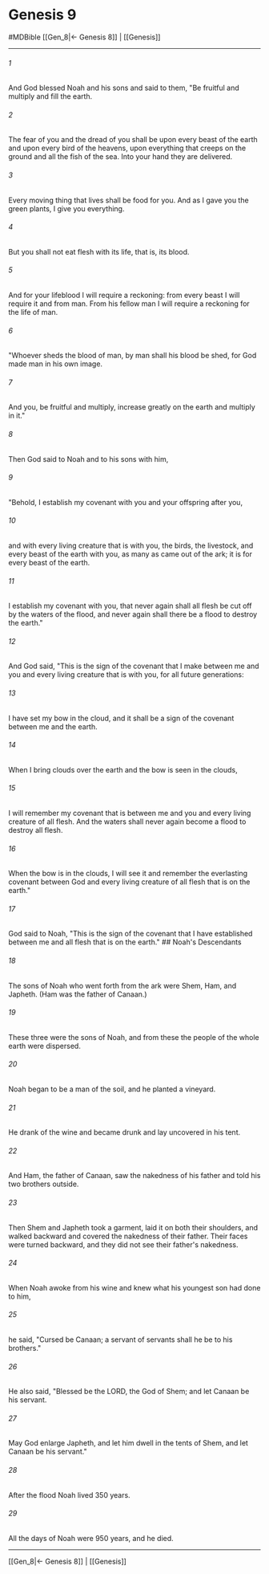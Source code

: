 # Genesis 9
#MDBible
[[Gen_8|← Genesis 8]] | [[Genesis]]

***

###### 1 
And God blessed Noah and his sons and said to them, "Be fruitful and multiply and fill the earth. 

###### 2 
The fear of you and the dread of you shall be upon every beast of the earth and upon every bird of the heavens, upon everything that creeps on the ground and all the fish of the sea. Into your hand they are delivered. 

###### 3 
Every moving thing that lives shall be food for you. And as I gave you the green plants, I give you everything. 

###### 4 
But you shall not eat flesh with its life, that is, its blood. 

###### 5 
And for your lifeblood I will require a reckoning: from every beast I will require it and from man. From his fellow man I will require a reckoning for the life of man. 

###### 6 
"Whoever sheds the blood of man, by man shall his blood be shed, for God made man in his own image. 

###### 7 
And you, be fruitful and multiply, increase greatly on the earth and multiply in it." 

###### 8 
Then God said to Noah and to his sons with him, 

###### 9 
"Behold, I establish my covenant with you and your offspring after you, 

###### 10 
and with every living creature that is with you, the birds, the livestock, and every beast of the earth with you, as many as came out of the ark; it is for every beast of the earth. 

###### 11 
I establish my covenant with you, that never again shall all flesh be cut off by the waters of the flood, and never again shall there be a flood to destroy the earth." 

###### 12 
And God said, "This is the sign of the covenant that I make between me and you and every living creature that is with you, for all future generations: 

###### 13 
I have set my bow in the cloud, and it shall be a sign of the covenant between me and the earth. 

###### 14 
When I bring clouds over the earth and the bow is seen in the clouds, 

###### 15 
I will remember my covenant that is between me and you and every living creature of all flesh. And the waters shall never again become a flood to destroy all flesh. 

###### 16 
When the bow is in the clouds, I will see it and remember the everlasting covenant between God and every living creature of all flesh that is on the earth." 

###### 17 
God said to Noah, "This is the sign of the covenant that I have established between me and all flesh that is on the earth." ## Noah's Descendants 

###### 18 
The sons of Noah who went forth from the ark were Shem, Ham, and Japheth. (Ham was the father of Canaan.) 

###### 19 
These three were the sons of Noah, and from these the people of the whole earth were dispersed. 

###### 20 
Noah began to be a man of the soil, and he planted a vineyard. 

###### 21 
He drank of the wine and became drunk and lay uncovered in his tent. 

###### 22 
And Ham, the father of Canaan, saw the nakedness of his father and told his two brothers outside. 

###### 23 
Then Shem and Japheth took a garment, laid it on both their shoulders, and walked backward and covered the nakedness of their father. Their faces were turned backward, and they did not see their father's nakedness. 

###### 24 
When Noah awoke from his wine and knew what his youngest son had done to him, 

###### 25 
he said, "Cursed be Canaan; a servant of servants shall he be to his brothers." 

###### 26 
He also said, "Blessed be the LORD, the God of Shem; and let Canaan be his servant. 

###### 27 
May God enlarge Japheth, and let him dwell in the tents of Shem, and let Canaan be his servant." 

###### 28 
After the flood Noah lived 350 years. 

###### 29 
All the days of Noah were 950 years, and he died. 

***

[[Gen_8|← Genesis 8]] | [[Genesis]]
